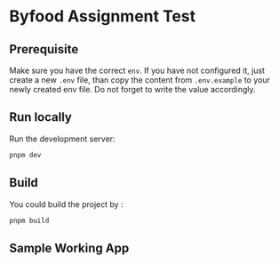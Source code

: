 # Byfood Assignment Test


## Prerequisite
Make sure you have the correct `env`. If you have not configured it, just create a new `.env` file,
than copy the content from `.env.example` to your newly created env file. Do not forget to
write the value accordingly.


## Run locally
Run the development server:
```bash
pnpm dev
```


## Build
You could build the project by :
```bash
pnpm build
```


## Sample Working App
